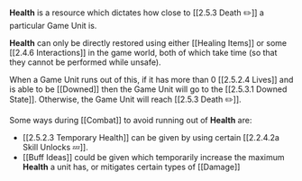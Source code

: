 **Health** is a resource which dictates how close to [[2.5.3 Death ✏️]] a particular Game Unit is.

**Health** can only be directly restored using either [[Healing Items]] or some [[2.4.6 Interactions]] in the game world, both of which take time (so that they cannot be performed while unsafe).

When a Game Unit runs out of this, if it has more than 0 [[2.5.2.4 Lives]] and is able to be [[Downed]] then the Game Unit will go to the [[2.5.3.1 Downed State]].  Otherwise, the Game Unit will reach [[2.5.3 Death ✏️]].

Some ways during [[Combat]] to avoid running out of **Health** are:
- [[2.5.2.3 Temporary Health]] can be given by using certain [[2.2.4.2a Skill Unlocks 💤]].
- [[Buff Ideas]] could be given which temporarily increase the maximum **Health** a unit has, or mitigates certain types of [[Damage]]
